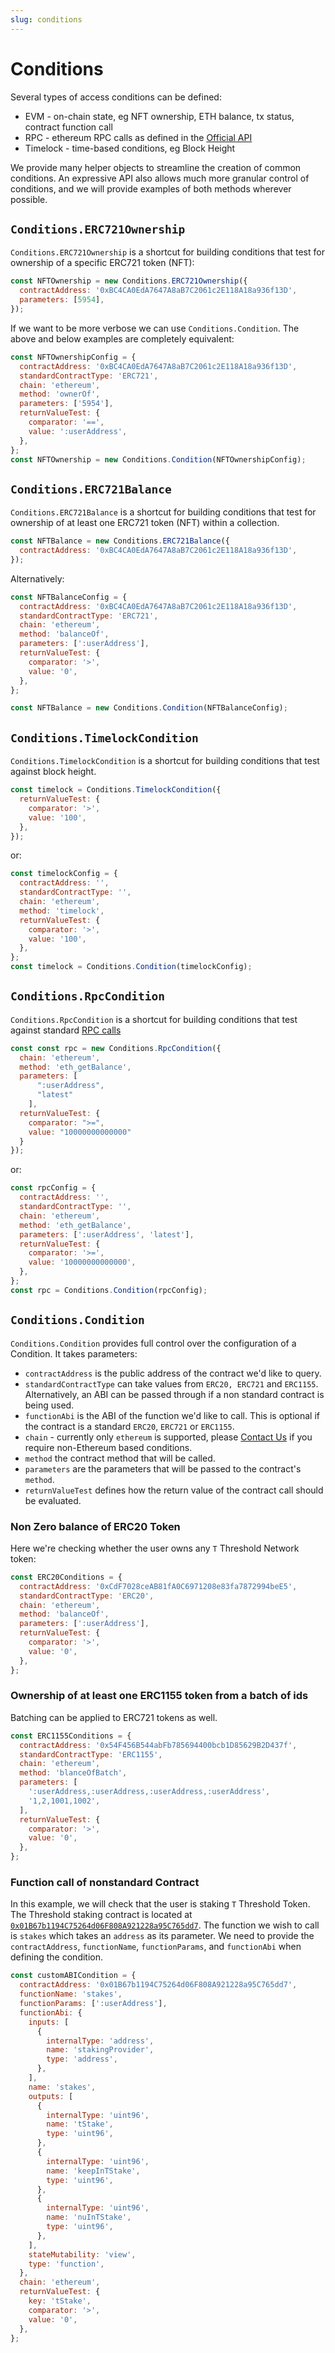 ```yaml
---
slug: conditions
---
```


# Conditions

Several types of access conditions can be defined:

- EVM - on-chain state, eg NFT ownership, ETH balance, tx status, contract function call
- RPC - ethereum RPC calls as defined in the [Official API](https://ethereum.org/en/developers/docs/apis/json-rpc/#json-rpc-methods)
- Timelock - time-based conditions, eg Block Height

We provide many helper objects to streamline the creation of common conditions.
An expressive API also allows much more granular control of conditions, and we will provide examples of both methods wherever possible.

## `Conditions.ERC721Ownership`

`Conditions.ERC721Ownership` is a shortcut for building conditions that test for ownership of a specific ERC721 token (NFT):

```js
const NFTOwnership = new Conditions.ERC721Ownership({
  contractAddress: '0xBC4CA0EdA7647A8aB7C2061c2E118A18a936f13D',
  parameters: [5954],
});
```

If we want to be more verbose we can use `Conditions.Condition`.
The above and below examples are completely equivalent:

```js
const NFTOwnershipConfig = {
  contractAddress: '0xBC4CA0EdA7647A8aB7C2061c2E118A18a936f13D',
  standardContractType: 'ERC721',
  chain: 'ethereum',
  method: 'ownerOf',
  parameters: ['5954'],
  returnValueTest: {
    comparator: '==',
    value: ':userAddress',
  },
};
const NFTOwnership = new Conditions.Condition(NFTOwnershipConfig);
```

## `Conditions.ERC721Balance`

`Conditions.ERC721Balance` is a shortcut for building conditions that test for ownership of at least one ERC721 token (NFT) within a collection.

```js
const NFTBalance = new Conditions.ERC721Balance({
  contractAddress: '0xBC4CA0EdA7647A8aB7C2061c2E118A18a936f13D',
});
```

Alternatively:

```js
const NFTBalanceConfig = {
  contractAddress: '0xBC4CA0EdA7647A8aB7C2061c2E118A18a936f13D',
  standardContractType: 'ERC721',
  chain: 'ethereum',
  method: 'balanceOf',
  parameters: [':userAddress'],
  returnValueTest: {
    comparator: '>',
    value: '0',
  },
};

const NFTBalance = new Conditions.Condition(NFTBalanceConfig);
```

## `Conditions.TimelockCondition`

`Conditions.TimelockCondition` is a shortcut for building conditions that test against block height.

```js
const timelock = Conditions.TimelockCondition({
  returnValueTest: {
    comparator: '>',
    value: '100',
  },
});
```

or:

```js
const timelockConfig = {
  contractAddress: '',
  standardContractType: '',
  chain: 'ethereum',
  method: 'timelock',
  returnValueTest: {
    comparator: '>',
    value: '100',
  },
};
const timelock = Conditions.Condition(timelockConfig);
```

## `Conditions.RpcCondition`

`Conditions.RpcCondition` is a shortcut for building conditions that test against standard [RPC calls](https://ethereum.org/en/developers/docs/apis/json-rpc/)

```js
const const rpc = new Conditions.RpcCondition({
  chain: 'ethereum',
  method: 'eth_getBalance',
  parameters: [
      ":userAddress",
      "latest"
    ],
  returnValueTest: {
    comparator: ">=",
    value: "10000000000000"
  }
});
```

or:

```js
const rpcConfig = {
  contractAddress: '',
  standardContractType: '',
  chain: 'ethereum',
  method: 'eth_getBalance',
  parameters: [':userAddress', 'latest'],
  returnValueTest: {
    comparator: '>=',
    value: '10000000000000',
  },
};
const rpc = Conditions.Condition(rpcConfig);
```

## `Conditions.Condition`

`Conditions.Condition` provides full control over the configuration of a Condition.
It takes parameters:

- `contractAddress` is the public address of the contract we'd like to query.
- `standardContractType` can take values from `ERC20, ERC721` and `ERC1155`. Alternatively, an ABI can be passed through if a non standard contract is being used.
- `functionAbi` is the ABI of the function we'd like to call. This is optional if the contract is a standard `ERC20`, `ERC721` or `ERC1155`.
- `chain` - currently only `ethereum` is supported, please [Contact Us](https://discord.gg/RwjHbgA7uQ) if you require non-Ethereum based conditions.
- `method` the contract method that will be called.
- `parameters` are the parameters that will be passed to the contract's `method`.
- `returnValueTest` defines how the return value of the contract call should be evaluated.

### Non Zero balance of ERC20 Token

Here we're checking whether the user owns any `T` Threshold Network token:

```js
const ERC20Conditions = {
  contractAddress: '0xCdF7028ceAB81fA0C6971208e83fa7872994beE5',
  standardContractType: 'ERC20',
  chain: 'ethereum',
  method: 'balanceOf',
  parameters: [':userAddress'],
  returnValueTest: {
    comparator: '>',
    value: '0',
  },
};
```

### Ownership of at least one ERC1155 token from a batch of ids

Batching can be applied to ERC721 tokens as well.

```js
const ERC1155Conditions = {
  contractAddress: '0x54F456B544abFb785694400bcb1D85629B2D437f',
  standardContractType: 'ERC1155',
  chain: 'ethereum',
  method: 'blanceOfBatch',
  parameters: [
    ':userAddress,:userAddress,:userAddress,:userAddress',
    '1,2,1001,1002',
  ],
  returnValueTest: {
    comparator: '>',
    value: '0',
  },
};
```

### Function call of nonstandard Contract

In this example, we will check that the user is staking `T` Threshold Token.
The Threshold staking contract is located at [`0x01B67b1194C75264d06F808A921228a95C765dd7`](https://etherscan.io/address/0x01b67b1194c75264d06f808a921228a95c765dd7#readProxyContract).
The function we wish to call is `stakes` which takes an `address` as its parameter.
We need to provide the `contractAddress`, `functionName`, `functionParams`, and `functionAbi` when defining the condition.

```js
const customABICondition = {
  contractAddress: '0x01B67b1194C75264d06F808A921228a95C765dd7',
  functionName: 'stakes',
  functionParams: [':userAddress'],
  functionAbi: {
    inputs: [
      {
        internalType: 'address',
        name: 'stakingProvider',
        type: 'address',
      },
    ],
    name: 'stakes',
    outputs: [
      {
        internalType: 'uint96',
        name: 'tStake',
        type: 'uint96',
      },
      {
        internalType: 'uint96',
        name: 'keepInTStake',
        type: 'uint96',
      },
      {
        internalType: 'uint96',
        name: 'nuInTStake',
        type: 'uint96',
      },
    ],
    stateMutability: 'view',
    type: 'function',
  },
  chain: 'ethereum',
  returnValueTest: {
    key: 'tStake',
    comparator: '>',
    value: '0',
  },
};
```
